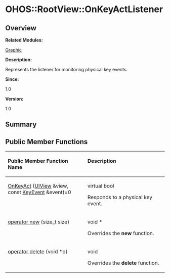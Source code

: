 # OHOS::RootView::OnKeyActListener<a name="ZH-CN_TOPIC_0000001055039536"></a>

## **Overview**<a name="section681200677093533"></a>

**Related Modules:**

[Graphic](Graphic.md)

**Description:**

Represents the listener for monitoring physical key events. 

**Since:**

1.0

**Version:**

1.0

## **Summary**<a name="section1135965264093533"></a>

## Public Member Functions<a name="pub-methods"></a>

<a name="table296677302093533"></a>
<table><thead align="left"><tr id="row1466865110093533"><th class="cellrowborder" valign="top" width="50%" id="mcps1.1.3.1.1"><p id="p163203892093533"><a name="p163203892093533"></a><a name="p163203892093533"></a>Public Member Function Name</p>
</th>
<th class="cellrowborder" valign="top" width="50%" id="mcps1.1.3.1.2"><p id="p1471627252093533"><a name="p1471627252093533"></a><a name="p1471627252093533"></a>Description</p>
</th>
</tr>
</thead>
<tbody><tr id="row814917085093533"><td class="cellrowborder" valign="top" width="50%" headers="mcps1.1.3.1.1 "><p id="p731962218093533"><a name="p731962218093533"></a><a name="p731962218093533"></a><a href="Graphic.md#gab21e31a784cc709b1f075ae53ad81818">OnKeyAct</a> (<a href="OHOS-UIView.md">UIView</a> &amp;view, const <a href="OHOS-KeyEvent.md">KeyEvent</a> &amp;event)=0</p>
</td>
<td class="cellrowborder" valign="top" width="50%" headers="mcps1.1.3.1.2 "><p id="p975655384093533"><a name="p975655384093533"></a><a name="p975655384093533"></a>virtual bool&nbsp;</p>
<p id="p761686446093533"><a name="p761686446093533"></a><a name="p761686446093533"></a>Responds to a physical key event. </p>
</td>
</tr>
<tr id="row1893340604093533"><td class="cellrowborder" valign="top" width="50%" headers="mcps1.1.3.1.1 "><p id="p2085248697093533"><a name="p2085248697093533"></a><a name="p2085248697093533"></a><a href="Graphic.md#ga4854963aa969ee20a6cd174a70f5cd23">operator new</a> (size_t size)</p>
</td>
<td class="cellrowborder" valign="top" width="50%" headers="mcps1.1.3.1.2 "><p id="p1769525697093533"><a name="p1769525697093533"></a><a name="p1769525697093533"></a>void *&nbsp;</p>
<p id="p1354364131093533"><a name="p1354364131093533"></a><a name="p1354364131093533"></a>Overrides the <strong id="b380358017093533"><a name="b380358017093533"></a><a name="b380358017093533"></a>new</strong> function. </p>
</td>
</tr>
<tr id="row810469981093533"><td class="cellrowborder" valign="top" width="50%" headers="mcps1.1.3.1.1 "><p id="p138500265093533"><a name="p138500265093533"></a><a name="p138500265093533"></a><a href="Graphic.md#gadf1997a0f56ac2b220e7f0f8e8e0a6ef">operator delete</a> (void *p)</p>
</td>
<td class="cellrowborder" valign="top" width="50%" headers="mcps1.1.3.1.2 "><p id="p1030277281093533"><a name="p1030277281093533"></a><a name="p1030277281093533"></a>void&nbsp;</p>
<p id="p1949452194093533"><a name="p1949452194093533"></a><a name="p1949452194093533"></a>Overrides the <strong id="b1569627093533"><a name="b1569627093533"></a><a name="b1569627093533"></a>delete</strong> function. </p>
</td>
</tr>
</tbody>
</table>


